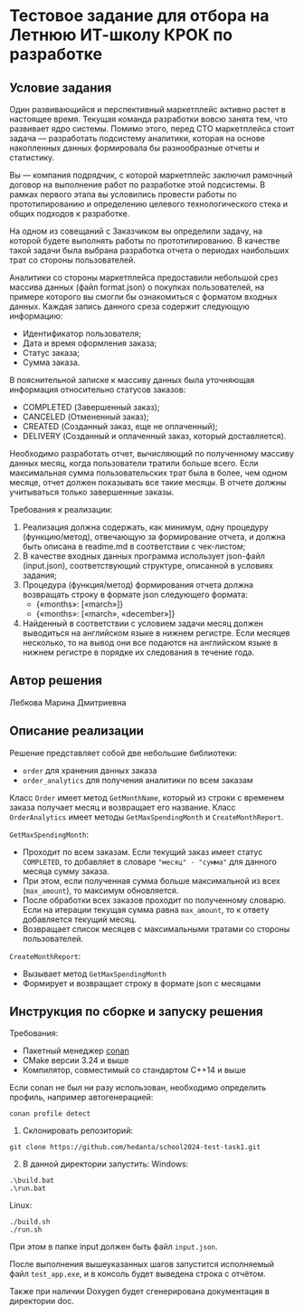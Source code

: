 # Тестовое задание для отбора на Летнюю ИТ-школу КРОК по разработке

## Условие задания
Один развивающийся и перспективный маркетплейс активно растет в настоящее время. Текущая команда разработки вовсю занята тем, что развивает ядро системы. Помимо этого, перед CTO маркетплейса стоит задача — разработать подсистему аналитики, которая на основе накопленных данных формировала бы разнообразные отчеты и статистику.

Вы — компания подрядчик, с которой маркетплейс заключил рамочный договор на выполнение работ по разработке этой подсистемы. В рамках первого этапа вы условились провести работы по прототипированию и определению целевого технологического стека и общих подходов к разработке.

На одном из совещаний с Заказчиком вы определили задачу, на которой будете выполнять работы по прототипированию. В качестве такой задачи была выбрана разработка отчета о периодах наибольших трат со стороны пользователей.

Аналитики со стороны маркетплейса предоставили небольшой срез массива данных (файл format.json) о покупках пользователей, на примере которого вы смогли бы ознакомиться с форматом входных данных. Каждая запись данного среза содержит следующую информацию:
- Идентификатор пользователя;
- Дата и время оформления заказа;
- Статус заказа;
- Сумма заказа.

В пояснительной записке к массиву данных была уточняющая информация относительно статусов заказов:
- COMPLETED (Завершенный заказ);
- CANCELED (Отмененный заказ);
- CREATED (Созданный заказ, еще не оплаченный);
- DELIVERY (Созданный и оплаченный заказ, который доставляется).

Необходимо разработать отчет, вычисляющий по полученному массиву данных месяц, когда пользователи тратили больше всего. Если максимальная сумма пользовательских трат была в более, чем одном месяце, отчет должен показывать все такие месяцы. В отчете должны учитываться только завершенные заказы.

Требования к реализации:
1. Реализация должна содержать, как минимум, одну процедуру (функцию/метод), отвечающую за формирование отчета, и должна быть описана в readme.md в соответствии с чек-листом;
2. В качестве входных данных программа использует json-файл (input.json), соответствующий структуре, описанной в условиях задания;
3. Процедура (функция/метод) формирования отчета должна возвращать строку в формате json следующего формата:
   - {«months»: [«march»]} 
   - {«months»: [«march», «december»]}
4. Найденный в соответствии с условием задачи месяц должен выводиться на английском языке в нижнем регистре. Если месяцев несколько, то на вывод они все подаются на английском языке в нижнем регистре в порядке их следования в течение года.

## Автор решения
Лебкова Марина Дмитриевна

## Описание реализации
Решение представляет собой две небольшие библиотеки: 
- `order` для хранения данных заказа
- `order_analytics` для получения аналитики по всем заказам

Класс `Order` имеет метод `GetMonthName`, который из строки с временем заказа получает месяц и возвращает его название.
Класс `OrderAnalytics` имеет методы `GetMaxSpendingMonth` и `CreateMonthReport`.

`GetMaxSpendingMonth`:
- Проходит по всем заказам. Если текущий заказ имеет статус `COMPLETED`, то добавляет в словаре `"месяц" - "сумма"` для данного месяца сумму заказа.
- При этом, если полученная сумма больше максимальной из всех (`max_amount`), то максимум обновляется.
- После обработки всех заказов проходит по полученному словарю. Если на итерации текущая сумма равна `max_amount`, то к ответу добавляется текущий месяц.
- Возвращает список месяцев с максимальными тратами со стороны пользователей.

`CreateMonthReport`:
- Вызывает метод `GetMaxSpendingMonth`
- Формирует и возвращает строку в формате json с месяцами

## Инструкция по сборке и запуску решения
Требования:
- Пакетный менеджер [conan](https://conan.io/) 
- CMake версии 3.24 и выше
- Компилятор, совместимый со стандартом С++14 и выше


Если conan не был ни разу использован, необходимо определить профиль, например автогенерацией:
```
conan profile detect
```

1. Склонировать репозиторий:
```
git clone https://github.com/hedanta/school2024-test-task1.git
```
2. В данной директории запустить:
Windows:
```
.\build.bat
.\run.bat
```
Linux:
```
./build.sh
./run.sh
```
При этом в папке input должен быть файл `input.json`.

После выполнения вышеуказанных шагов запустится исполняемый файл `test_app.exe`, и в консоль будет выведена строка с отчётом.

Также при наличии Doxygen будет сгенерирована документация в директории doc.